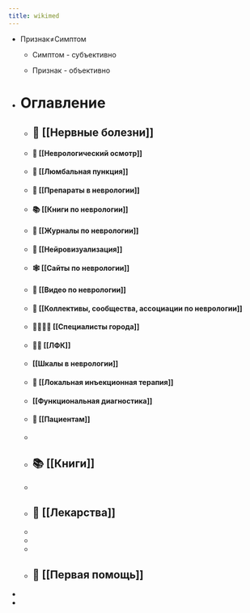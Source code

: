 ```yaml
---
title: wikimed
---
```


- Признак≠Симптом
	 - Симптом - субъективно

	 - Признак - объективно

- # Оглавление
	 - ## 🧠 [[Нервные болезни]]

	 - #### 🔨 [[Неврологический осмотр]]

	 - #### 🚰 [[Люмбальная пункция]]

	 - #### 💊 [[Препараты в неврологии]]

	 - #### 📚 [[Книги по неврологии]]

	 - #### 📰 [[Журналы по неврологии]]

	 - #### 🔮 [[Нейровизуализация]]

	 - #### 🕸 [[Сайты по неврологии]]

	 - #### 🎥 [[Видео по неврологии]]

	 - #### 👥 [[Коллективы, сообщества, ассоциации по неврологии]]

	 - #### 👨‍⚕️👩‍⚕️ [[Специалисты города]]

	 - #### 🤸‍♂️ [[ЛФК]]

	 - #### [[Шкалы в неврологии]]

	 - #### 💉 [[Локальная инъекционная терапия]]

	 - #### [[Функциональная диагностика]]

	 - #### 🤕 [[Пациентам]]

	 - 

	 - ## 📚 [[Книги]]

	 - 

	 - ## 💊 [[Лекарства]]

	 - 

	 - 

	 - 

	 - ## 🚨 [[Первая помощь]]

- 

- 
